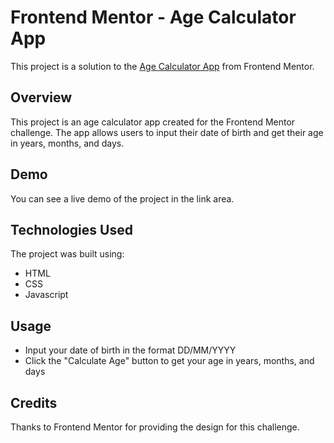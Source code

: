 # Frontend Mentor - Age Calculator App

This project is a solution to the [Age Calculator App](https://www.frontendmentor.io/challenges/age-calculator-app-dF9DFFpj-Q) from Frontend Mentor.

## Overview

This project is an age calculator app created for the Frontend Mentor challenge. The app allows users to input their date of birth and get their age in years, months, and days.

## Demo

You can see a live demo of the project in the link area.

## Technologies Used

The project was built using:

- HTML
- CSS
- Javascript

## Usage

- Input your date of birth in the format DD/MM/YYYY
- Click the "Calculate Age" button to get your age in years, months, and days

## Credits

Thanks to Frontend Mentor for providing the design for this challenge.